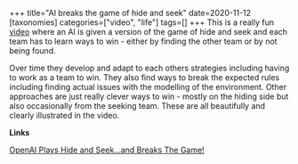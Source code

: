 +++
title="AI breaks the game of hide and seek"
date=2020-11-12
[taxonomies]
categories=["video", "life"]
tags=[]
+++
This is a really fun [video](https://www.youtube.com/watch?v=Lu56xVlZ40M) where an AI is given a version of the game of hide and seek and each team has to learn ways to win - either by finding the other team or by not being found. 
<!-- more -->

Over time they develop and adapt to each others strategies including having to work as a team to win. They also find ways to break the expected rules including finding actual issues with the modelling of the environment. Other approaches are just really clever ways to win - mostly on the hiding side but also occasionally from the seeking team. These are all beautifully and clearly illustrated in the video.

__Links__

[OpenAI Plays Hide and Seek…and Breaks The Game!](https://www.youtube.com/watch?v=Lu56xVlZ40M)
